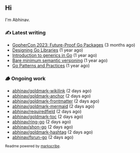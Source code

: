 ## Hi

I'm Abhinav.

### ✍️ Latest writing


- [GopherCon 2023: Future-Proof Go Packages](https://abhinavg.net/2023/09/27/future-proof-packages/) (3 months ago)
- [Designing Go Libraries](https://abhinavg.net/2022/12/06/designing-go-libraries/) (1 year ago)
- [Introduction to generics in Go](https://abhinavg.net/2022/11/23/generics-intro/) (1 year ago)
- [Bare minimum semantic versioning](https://abhinavg.net/2022/11/07/semver/) (1 year ago)
- [Go Patterns and Practices](https://abhinavg.net/2022/09/19/go-patterns-and-practices-talk/) (1 year ago)

### 🪵 Ongoing work


- [abhinav/goldmark-wikilink](https://github.com/abhinav/goldmark-wikilink) (2 days ago)
- [abhinav/goldmark-anchor](https://github.com/abhinav/goldmark-anchor) (2 days ago)
- [abhinav/goldmark-frontmatter](https://github.com/abhinav/goldmark-frontmatter) (2 days ago)
- [abhinav/goldmark-mermaid](https://github.com/abhinav/goldmark-mermaid) (2 days ago)
- [abhinav/requiredfield](https://github.com/abhinav/requiredfield) (2 days ago)
- [abhinav/goldmark-toc](https://github.com/abhinav/goldmark-toc) (2 days ago)
- [abhinav/ring-go](https://github.com/abhinav/ring-go) (2 days ago)
- [abhinav/shon-go](https://github.com/abhinav/shon-go) (2 days ago)
- [abhinav/goldmark-hashtag](https://github.com/abhinav/goldmark-hashtag) (2 days ago)
- [abhinav/fsrun-go](https://github.com/abhinav/fsrun-go) (2 days ago)

<sub>Readme powered by [markscribe](https://github.com/muesli/markscribe).</sub>
